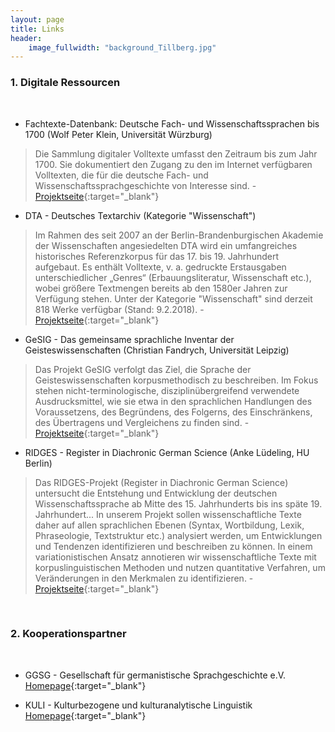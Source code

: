 ```yaml
---
layout: page
title: Links
header:
    image_fullwidth: "background_Tillberg.jpg"
---
```


### 1. Digitale Ressourcen
<br>

* Fachtexte-Datenbank: Deutsche Fach- und Wissenschaftssprachen bis 1700 (Wolf Peter Klein, Universität Würzburg)

> Die Sammlung digitaler Volltexte umfasst den Zeitraum bis zum Jahr 1700. Sie dokumentiert den Zugang zu den im Internet 
verfügbaren Volltexten, die für die deutsche Fach- und Wissenschaftssprachgeschichte von Interesse sind. - 
[Projektseite]( http://kallimachos.de/fachtexte/index.php/Hauptseite ){:target="_blank"}


* DTA - Deutsches Textarchiv (Kategorie "Wissenschaft")

> Im Rahmen des seit 2007 an der Berlin-Brandenburgischen Akademie der Wissenschaften angesiedelten DTA wird ein umfangreiches 
historisches Referenzkorpus für das 17. bis 19. Jahrhundert aufgebaut. Es enthält Volltexte, v. a. gedruckte Erstausgaben 
unterschiedlicher „Genres“ (Erbauungsliteratur, Wissenschaft etc.), wobei größere Textmengen bereits ab den 1580er Jahren zur 
Verfügung stehen. Unter der Kategorie "Wissenschaft" sind derzeit 818 Werke verfügbar (Stand: 9.2.2018). -
[Projektseite]( http://www.deutschestextarchiv.de/list/browse?genre=Wissenschaft ){:target="_blank"}
 
 
* GeSIG - Das gemeinsame sprachliche Inventar der Geisteswissenschaften (Christian Fandrych, Universität Leipzig)

> Das Projekt GeSIG verfolgt das Ziel, die Sprache der Geisteswissenschaften korpusmethodisch zu beschreiben. Im Fokus stehen 
nicht-terminologische, disziplinübergreifend verwendete Ausdrucksmittel, wie sie etwa in den sprachlichen Handlungen des 
Voraussetzens, des Begründens, des Folgerns, des Einschränkens, des Übertragens und Vergleichens zu finden sind. -
[Projektseite]( http://research.uni-leipzig.de/gesig/index.html ){:target="_blank"}

 
* RIDGES - Register in Diachronic German Science (Anke Lüdeling, HU Berlin) 

> Das RIDGES-Projekt (Register in Diachronic German Science) untersucht die Entstehung und Entwicklung der deutschen 
Wissenschaftssprache ab Mitte des 15. Jahrhunderts bis ins späte 19. Jahrhundert... In unserem Projekt sollen wissenschaftliche 
Texte daher auf allen sprachlichen Ebenen (Syntax, Wortbildung, Lexik, Phraseologie, Textstruktur etc.) analysiert werden, 
um Entwicklungen und Tendenzen identifizieren und beschreiben zu können. In einem variationistischen Ansatz annotieren wir 
wissenschaftliche Texte mit korpuslinguistischen Methoden und nutzen quantitative Verfahren, um Veränderungen in den Merkmalen 
zu identifizieren. - 
[Projektseite]( http://korpling.german.hu-berlin.de/ridges/index_de.html ){:target="_blank"}

<br>

### 2. Kooperationspartner
<br>

* GGSG - Gesellschaft für germanistische Sprachgeschichte e.V.  
[Homepage]( http://germanistische-sprachgeschichte.de/ ){:target="_blank"}

* KULI - Kulturbezogene und kulturanalytische Linguistik  
[Homepage]( http://www.kulturlinguistik.org/ ){:target="_blank"}
